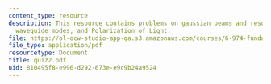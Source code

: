 ```yaml
---
content_type: resource
description: This resource contains problems on gaussian beams and resonators, coupled
  waveguide modes, and Polarization of Light.
file: https://ol-ocw-studio-app-qa.s3.amazonaws.com/courses/6-974-fundamentals-of-photonics-quantum-electronics-spring-2006/810495f8e996d292673ee9c9b24a9524_quiz2.pdf
file_type: application/pdf
resourcetype: Document
title: quiz2.pdf
uid: 810495f8-e996-d292-673e-e9c9b24a9524
---
```

